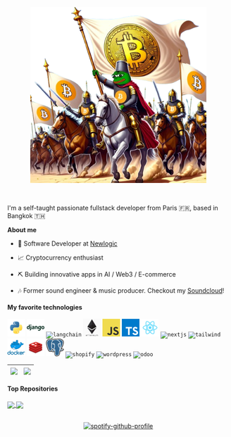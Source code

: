 <p align="center"><img width="400" height="400" src="./assets/pepe.png" /></p>

<br />

I'm a self-taught passionate fullstack developer from Paris 🇫🇷, based in Bangkok 🇹🇭

**About me**

- 💼 Software Developer at [Newlogic](https://newlogic.com/)

- 📈 Cryptocurrency enthusiast

- ⛏️ Building innovative apps in AI / Web3 / E-commerce

- 🎶 Former sound engineer & music producer. Checkout my [Soundcloud](https://soundcloud.com/madgik/tracks)!

#### My favorite technologies

<code><img height="40" alt="python" src="https://raw.githubusercontent.com/github/explore/80688e429a7d4ef2fca1e82350fe8e3517d3494d/topics/python/python.png"></code>
<code><img height="40" alt="django" src="https://raw.githubusercontent.com/github/explore/80688e429a7d4ef2fca1e82350fe8e3517d3494d/topics/django/django.png"></code>
<code><img height="40" alt="langchain" src="https://framerusercontent.com/images/fiyH75YYr8PgRjfbVualMdYW8.png"></code>
<code><img height="40" alt="solidity" src="https://raw.githubusercontent.com/github/explore/80688e429a7d4ef2fca1e82350fe8e3517d3494d/topics/ethereum/ethereum.png"></code>
<code><img height="40" alt="javascript" src="https://raw.githubusercontent.com/github/explore/80688e429a7d4ef2fca1e82350fe8e3517d3494d/topics/javascript/javascript.png"></code>
<code><img height="40" alt="typescript" src="https://raw.githubusercontent.com/github/explore/80688e429a7d4ef2fca1e82350fe8e3517d3494d/topics/typescript/typescript.png"></code>
<code><img height="40" alt="react" src="https://raw.githubusercontent.com/github/explore/80688e429a7d4ef2fca1e82350fe8e3517d3494d/topics/react/react.png"></code>
<code><img height="40" alt="nextjs" src="https://static-00.iconduck.com/assets.00/nextjs-icon-512x512-y563b8iq.png"></code>
<code><img height="40" width="40" alt="tailwind" src="https://w7.pngwing.com/pngs/293/485/png-transparent-tailwind-css-hd-logo.png"></code>
<code><img height="40" alt="docker" src="https://raw.githubusercontent.com/github/explore/80688e429a7d4ef2fca1e82350fe8e3517d3494d/topics/docker/docker.png"></code>
<code><img height="40" alt="redis" src="https://raw.githubusercontent.com/github/explore/80688e429a7d4ef2fca1e82350fe8e3517d3494d/topics/redis/redis.png"></code>
<code><img height="40" alt="postgresql" src="https://raw.githubusercontent.com/github/explore/80688e429a7d4ef2fca1e82350fe8e3517d3494d/topics/postgresql/postgresql.png"></code>
<code><img height="40" alt="shopify" src="https://cdn3.iconfinder.com/data/icons/social-media-2068/64/_shopping-512.png"></code>
<code><img height="40" alt="wordpress" src="https://upload.wikimedia.org/wikipedia/commons/thumb/9/98/WordPress_blue_logo.svg/1024px-WordPress_blue_logo.svg.png"></code>
<code><img height="40" alt="odoo" src="https://w7.pngwing.com/pngs/862/702/png-transparent-code-development-logo-odoo-logos-icon.png"></code>

|<img align="center" src="https://github-readme-stats-eta-flax-90.vercel.app/api?username=FlorianMgs&show_icons=true&include_all_commits=true&theme=transparent&hide_border=true" /> | <img align="center" src="https://github-readme-stats-eta-flax-90.vercel.app/api/top-langs/?username=FlorianMgs&layout=compact&theme=transparent&hide_border=true" /> |
| ------------- | ------------- |

#### Top Repositories

<a href="https://github.com/FlorianMgs/gpt4-image-api">
  <img align="center" src="https://github-readme-stats-eta-flax-90.vercel.app/api/pin/?username=FlorianMgs&repo=gpt4-image-api&theme=transparent" />
</a>
<a href="https://github.com/FlorianMgs/ask-llm">
  <img align="center" src="https://github-readme-stats-eta-flax-90.vercel.app/api/pin/?username=FlorianMgs&repo=ask-llm&theme=transparent" />
</a>

<br />
<br />

<div align="center">

[![spotify-github-profile](https://spotify-github-profile.vercel.app/api/view?uid=31ixp2qkqymyu7ij35cbe47hftdm&cover_image=true&theme=default&show_offline=false&background_color=121212&interchange=false&bar_color=53b14f&bar_color_cover=true)](https://spotify-github-profile.vercel.app/api/view?uid=31ixp2qkqymyu7ij35cbe47hftdm&redirect=true)

</div>